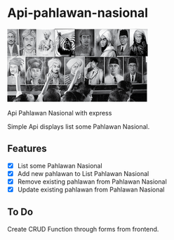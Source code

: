 # Api-pahlawan-nasional

![pahlawan](pahlawan.png)

Api Pahlawan Nasional with express

Simple Api displays list some Pahlawan Nasional. 

## Features

- [x] List some Pahlawan Nasional
- [x] Add new pahlawan to List Pahlawan Nasional
- [x] Remove existing pahlawan from Pahlawan Nasional
- [x] Update existing pahlawan from Pahlawan Nasional

## To Do

Create CRUD Function through forms from frontend. 


